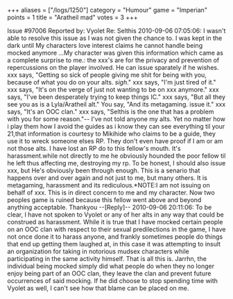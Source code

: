 +++
aliases = ["/logs/1250"]
category = "Humour"
game = "Imperian"
points = 1
title = "Aratheil mad"
votes = 3
+++

Issue #97006   Reported by: Vyolet    Re: Selthis
2010-09-06 07:05:06: 
I wasn\'t able to resolve this issue as I was not given the chance to. I was kept in the dark until My characters love interest claims he cannot handle being mocked anymore ...My character was given this information which came as a complete surprise to me.: the xxx\'s are for the privacy and prevention of repercussions on the player involved. He can issue sparately if he wishes. xxx says, \"Getting so sick of people giving me shit for being with you, because of what you do on your alts. *sigh*.\" xxx says, \"I\'m just tired of it.\" xxx says, \"It\'s on the verge of just not wanting to be on xxx anymore.\" xxx says, \"I\'ve been desperately trying to keep things IC.\" xxx says, \"But all they see you as is a Lyla/Aratheil alt.\"  You say, \"And its metagaming. issue it.\" xxx says, \"It\'s an OOC clan.\" xxx says, \"Selthis is the one that has a problem with you for some reason.\"-- I\'ve not told anyone my alts. Yet no matter how i play them how I avoid the guides as i know they can see everything til your 21,that information is courtesy to Mikihide who claims to be a guide, they use it to wreck someone elses RP. They don\'t even have proof if I am or am not those alts. I have lost an RP do to this fellow\'s mouth. It\'s harassment.while not directly to me he obviously hounded the poor fellow til he left thus affecting me, destroying my rp. To be honest, I should also issue xxx, but He\'s obviously been through enough. This is a senario that happens over and over again and not just to me, but many others. It is metagaming, harassment and its rediculous.*NOTE:I am not issuing on behalf of xxx. This is in direct concern to me and my character. Now two peoples game is ruined because this fellow went above and beyond anything acceptable. Thankyou
--[Reply]--
2010-09-06 20:11:06: 
To be clear, I have not spoken to Vyolet or any of her alts in any way that could be construed as harassment. While it is true that I have mocked certain people on an OOC clan with respect to their sexual predilections in the game, I have not once done it to harass anyone, and frankly sometimes people do things that end up getting them laughed at, in this case it was attempting to insult an organization for taking in notorious mudsex characters while participating in the same activity himself. That is all this is. Jarrhn, the individual being mocked simply did what people do when they no longer enjoy being part of an OOC clan, they leave the clan and prevent future occurrences of said mocking. If he did choose to stop spending time with Vyolet as well, I can\'t see how that blame can be placed on me.